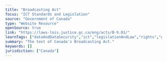 ```yaml
---
title: "Broadcasting Act"
focus: "ICT Standards and Legislation"
source: "Government of Canada"
type: "Website Resource"
openSource: true
link: "https://laws-lois.justice.gc.ca/eng/acts/B-9.01/"
learnTags: ["dataAndDataSecurity","ict","legislationAndLaw","rights","government","telecommunications","canadianLandscape"]
summary: "The text of Canada's Broadcasting Act."
keywords: []
jurisdiction: ["Canada"]
---
```


